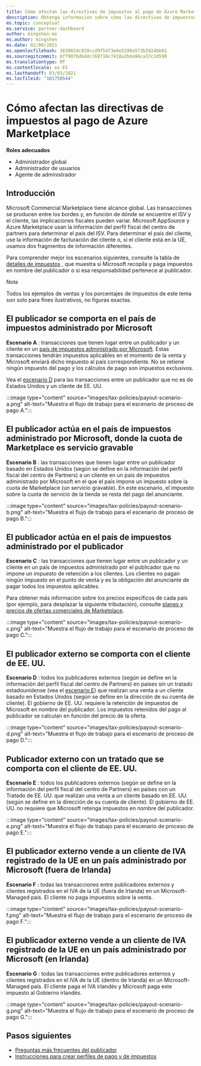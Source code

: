 ```yaml
---
title: Cómo afectan las directivas de impuestos al pago de Azure Marketplace
description: Obtenga información sobre cómo las directivas de impuestos afectan al pago de Azure Marketplace.
ms.topic: conceptual
ms.service: partner-dashboard
author: mingshen-ms
ms.author: mingshen
ms.date: 02/09/2021
ms.openlocfilehash: 3630824c839ccd9f54f3e8e5199a573b5824bb91
ms.sourcegitcommit: bff907bdbddc769716c7418a2b4a94ca37c2d590
ms.translationtype: MT
ms.contentlocale: es-ES
ms.lasthandoff: 03/03/2021
ms.locfileid: "101758544"
---
```

# <a name="how-tax-policies-affect-payout-for-azure-marketplace"></a>Cómo afectan las directivas de impuestos al pago de Azure Marketplace

**Roles adecuados**
-    Administrador global
-    Administrador de usuarios
-    Agente de administrador

## <a name="introduction"></a>Introducción

Microsoft Commercial Marketplace tiene alcance global. Las transacciones se producen entre los bordes y, en función de dónde se encuentre el ISV y el cliente, las implicaciones fiscales pueden variar. Microsoft AppSource y Azure Marketplace usan la información del perfil fiscal del centro de partners para determinar el país del ISV. Para determinar el país del cliente, use la información de facturación del cliente o, si el cliente está en la UE, usamos dos fragmentos de información diferentes.

Para comprender mejor los escenarios siguientes, consulte la tabla de [detalles de impuestos](tax-details-marketplace.md) , que muestra si Microsoft recopila y paga impuestos en nombre del publicador o si esa responsabilidad pertenece al publicador.

> [!NOTE]
> Todos los ejemplos de ventas y los porcentajes de impuestos de este tema son solo para fines ilustrativos, no figuras exactas.

## <a name="publisher-transacts-in-microsoft-managed-tax-country"></a>El publicador se comporta en el país de impuestos administrado por Microsoft

**Escenario A** : transacciones que tienen lugar entre un publicador y un cliente en un [país de impuestos administrado por Microsoft](tax-details-marketplace.md#microsoft-managed-countries). Estas transacciones tendrán impuestos aplicables en el momento de la venta y Microsoft enviará dicho impuesto al país correspondiente. No se retiene ningún impuesto del pago y los cálculos de pago son impuestos exclusivos.

Vea el [escenario D](#foreign-publisher-transacts-with-us-customer) para las transacciones entre un publicador que no es de Estados Unidos y un cliente de EE. UU.

:::image type="content" source="images/tax-policies/payout-scenario-a.png" alt-text="Muestra el flujo de trabajo para el escenario de proceso de pago A.":::

## <a name="publisher-transacts-in-microsoft-managed-tax-country-where-marketplace-fee-is-taxable-service"></a>El publicador actúa en el país de impuestos administrado por Microsoft, donde la cuota de Marketplace es servicio gravable

**Escenario B** : las transacciones que tienen lugar entre un publicador basado en Estados Unidos (según se define en la información del perfil fiscal del centro de Partners) a un cliente en un país de impuestos administrado por Microsoft en el que el país impone un impuesto sobre la cuota de Marketplace (un servicio gravable). En este escenario, el impuesto sobre la cuota de servicio de la tienda se resta del pago del anunciante.

:::image type="content" source="images/tax-policies/payout-scenario-b.png" alt-text="Muestra el flujo de trabajo para el escenario de proceso de pago B.":::

## <a name="publisher-transacts-in-publisher-managed-tax-country"></a>El publicador actúa en el país de impuestos administrado por el publicador

**Escenario C** : las transacciones que tienen lugar entre un publicador y un cliente en un país de impuestos administrado por el publicador que no impone un impuesto de retención a los clientes. Los clientes no pagan ningún impuesto en el punto de venta y es la obligación del anunciante de pagar todos los impuestos aplicables.

Para obtener más información sobre los precios específicos de cada país (por ejemplo, para desplazar la siguiente tributación), consulte [planes y precios de ofertas comerciales de Marketplace](https://docs.microsoft.com/azure/marketplace/plans-pricing#custom-prices).

:::image type="content" source="images/tax-policies/payout-scenario-c.png" alt-text="Muestra el flujo de trabajo para el escenario de proceso de pago C.":::

## <a name="foreign-publisher-transacts-with-us-customer"></a>El publicador externo se comporta con el cliente de EE. UU.

**Escenario D** : todos los publicadores externos (según se define en la información del perfil fiscal del centro de Partners) en países sin un tratado estadounidense (vea el [escenario E](#foreign-publisher-with-a-treaty-transacts-with-us-customer)) que realizan una venta a un cliente basado en Estados Unidos (según se define en la dirección de su cuenta de cliente). El gobierno de EE. UU. requiere la retención de impuestos de Microsoft en nombre del publicador. Los impuestos retenidos del pago al publicador se calculan en función del precio de la oferta.

:::image type="content" source="images/tax-policies/payout-scenario-d.png" alt-text="Muestra el flujo de trabajo para el escenario de proceso de pago D.":::

## <a name="foreign-publisher-with-a-treaty-transacts-with-us-customer"></a>Publicador externo con un tratado que se comporta con el cliente de EE. UU.

**Escenario E** : todos los publicadores externos (según se define en la información del perfil fiscal del centro de Partners) en países con un Tratado de EE. UU. que realizan una venta a un cliente basado en EE. UU. (según se define en la dirección de su cuenta de cliente). El gobierno de EE. UU. no requiere que Microsoft retenga impuestos en nombre del publicador.

:::image type="content" source="images/tax-policies/payout-scenario-e.png" alt-text="Muestra el flujo de trabajo para el escenario de proceso de pago E.":::

## <a name="foreign-publisher-sells-to-an-eu-vat-registered-customer-in-a-microsoft-managed-country-outside-ireland"></a>El publicador externo vende a un cliente de IVA registrado de la UE en un país administrado por Microsoft (fuera de Irlanda)

**Escenario F** : todas las transacciones entre publicadores externos y clientes registrados en el IVA de la UE (fuera de Irlanda) en un Microsoft-Managed país. El cliente no paga impuestos sobre la venta.

:::image type="content" source="images/tax-policies/payout-scenario-f.png" alt-text="Muestra el flujo de trabajo para el escenario de proceso de pago F.":::

## <a name="foreign-publisher-sells-to-an-eu-vat-registered-customer-in-a-microsoft-managed-country-in-ireland"></a>El publicador externo vende a un cliente de IVA registrado de la UE en un país administrado por Microsoft (en Irlanda)

**Escenario G** : todas las transacciones entre publicadores externos y clientes registrados en el IVA de la UE (dentro de Irlanda) en un Microsoft-Managed país. El cliente paga el IVA irlandés y Microsoft paga este impuesto al Gobierno irlandés.

:::image type="content" source="images/tax-policies/payout-scenario-g.png" alt-text="Muestra el flujo de trabajo para el escenario de proceso de pago G.":::

## <a name="next-steps"></a>Pasos siguientes

- [Preguntas más frecuentes del publicador](https://docs.microsoft.com/azure/marketplace/marketplace-faq-publisher-guide)
- [Instrucciones para crear perfiles de pago y de impuestos](https://docs.microsoft.com/partner-center/set-up-your-payout-account?context=/azure/marketplace/context/context#create-a-payment-profile)
